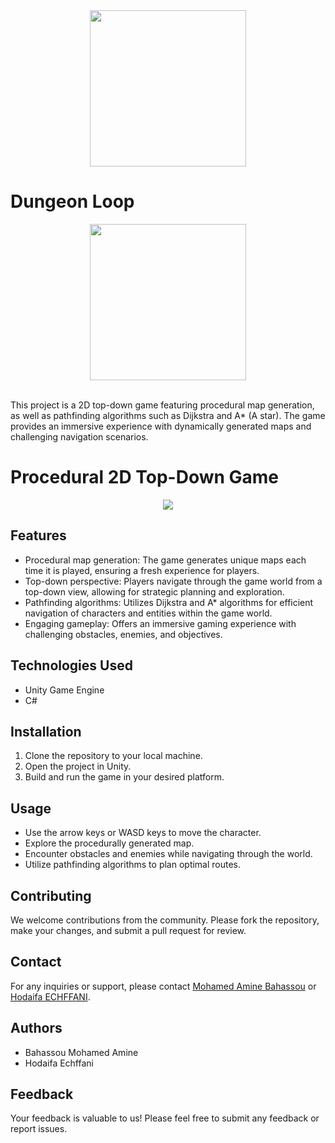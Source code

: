 <div align='center'>
  <img src="https://github.com/user-attachments/assets/ed638755-c3bb-4730-9606-99d0695b85cc" width="250"/>
</div>

# Dungeon Loop

<div align='center'>
  <a href="https://play.unity.com/mg/other/dungeon-loop-webgl">
    <img src="https://github.com/Medamine-Bahassou/Unity-Project-Procedural-Map-Generation-PathFinding/assets/146652318/79ccd927-a2ba-411d-b39c-356a5f823d36" width="250"/>
  </a>
</div>

<br/>

This project is a 2D top-down game featuring procedural map generation, as well as pathfinding algorithms such as Dijkstra and A* (A star). The game provides an immersive experience with dynamically generated maps and challenging navigation scenarios.



# Procedural 2D Top-Down Game

<div align='center'>
      <img src="https://github.com/Medamine-Bahassou/Unity-Project-Procedural-Map-Generation-PathFinding/assets/146652318/b974d94d-f7b5-4a66-96ea-f17b91cdf2ce" />
</div>


## Features
- Procedural map generation: The game generates unique maps each time it is played, ensuring a fresh experience for players.
- Top-down perspective: Players navigate through the game world from a top-down view, allowing for strategic planning and exploration.
- Pathfinding algorithms: Utilizes Dijkstra and A* algorithms for efficient navigation of characters and entities within the game world.
- Engaging gameplay: Offers an immersive gaming experience with challenging obstacles, enemies, and objectives.

## Technologies Used
- Unity Game Engine
- C#

## Installation
1. Clone the repository to your local machine.
2. Open the project in Unity.
3. Build and run the game in your desired platform.

## Usage
- Use the arrow keys or WASD keys to move the character.
- Explore the procedurally generated map.
- Encounter obstacles and enemies while navigating through the world.
- Utilize pathfinding algorithms to plan optimal routes.

## Contributing
We welcome contributions from the community. Please fork the repository, make your changes, and submit a pull request for review.

## Contact
For any inquiries or support, please contact [Mohamed Amine Bahassou](https://www.linkedin.com/in/mohamed-amine-bahassou/) or [Hodaifa ECHFFANI](https://www.linkedin.com/in/hodaifa-echffani-297b7b284?miniProfileUrn=urn%3Ali%3Afs_miniProfile%3AACoAAEU6htMBAiIjTH-_vJIaNwi0VV9w_jMQPCQ&lipi=urn%3Ali%3Apage%3Ad_flagship3_search_srp_all%3BRpSlo2qsSNi%2Bs3WECsKeeg%3D%3D).

## Authors
- Bahassou Mohamed Amine
- Hodaifa Echffani 

## Feedback
Your feedback is valuable to us! Please feel free to submit any feedback or report issues.
